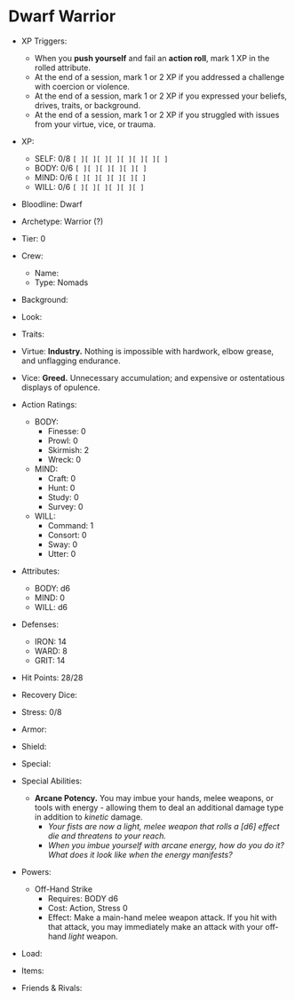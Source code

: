 # Dwarf Warrior

- XP Triggers:
    - When you **push yourself** and fail an **action roll**, mark 1 XP in the rolled attribute.
    - At the end of a session, mark 1 or 2 XP if you addressed a challenge with coercion or violence.
    - At the end of a session, mark 1 or 2 XP if you expressed your beliefs, drives, traits, or background.
    - At the end of a session, mark 1 or 2 XP if you struggled with issues from your virtue, vice, or trauma.
- XP:
    - SELF: 0/8 `[ ][ ][ ][ ][ ][ ][ ][ ]`
    - BODY: 0/6 `[ ][ ][ ][ ][ ][ ]`
    - MIND: 0/6 `[ ][ ][ ][ ][ ][ ]`
    - WILL: 0/6 `[ ][ ][ ][ ][ ][ ]`

- Bloodline: Dwarf
- Archetype: Warrior (?)
- Tier: 0
- Crew:
    - Name:
    - Type: Nomads
- Background:
- Look:
- Traits:
- Virtue: **Industry.** Nothing is impossible with hardwork, elbow grease, and unflagging endurance.
- Vice: **Greed.** Unnecessary accumulation; and expensive or ostentatious displays of opulence.

- Action Ratings:
    - BODY:
        - Finesse: 0
        - Prowl: 0
        - Skirmish: 2
        - Wreck: 0
    - MIND:
        - Craft: 0
        - Hunt: 0
        - Study: 0
        - Survey: 0
    - WILL:
        - Command: 1
        - Consort: 0
        - Sway: 0
        - Utter: 0
- Attributes:
    - BODY: d6
    - MIND: 0
    - WILL: d6
- Defenses:
    - IRON: 14
    - WARD: 8
    - GRIT: 14

- Hit Points: 28/28
- Recovery Dice:
- Stress: 0/8
- Armor:
- Shield:
- Special:

- Special Abilities:
    - **Arcane Potency.** You may imbue your hands, melee weapons, or tools with energy - allowing them to deal an additional damage type in addition to *kinetic* damage.
        - *Your fists are now a light, melee weapon that rolls a [d6] effect die and threatens to your reach.*
        - *When you imbue yourself with arcane energy, how do you do it? What does it look like when the energy manifests?*
- Powers:
    - Off-Hand Strike
        - Requires: BODY d6
        - Cost: Action, Stress 0
        - Effect: Make a main-hand melee weapon attack. If you hit with that attack, you may immediately make an attack with your off-hand *light* weapon.
- Load:
- Items:
- Friends & Rivals:
